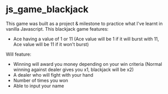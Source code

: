 # js_game_blackjack

This game was built as a project & milestone to practice what I've learnt in vanilla Javascript. 
This blackjack game features:
- Ace having a value of 1 or 11 (Ace value will be 1 if it will burst with 11, Ace value will be 11 if it won't burst)

Will feature:
- Winning will award you money depending on your win criteria (Normal winning against dealer gives you x1, blackjack will be x2)
- A dealer who will fight with your hand
- Number of times you won
- Able to input your name
